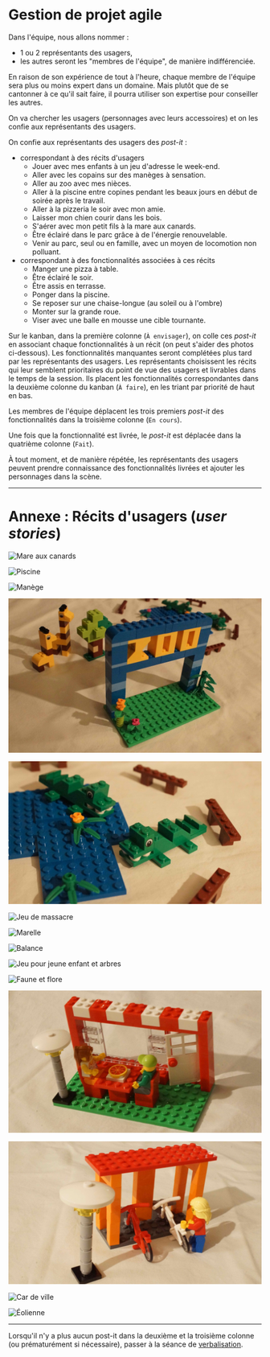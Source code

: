 # Gestion de projet agile

Dans l'équipe, nous allons nommer :

- 1 ou 2 représentants des usagers,
- les autres seront les "membres de l'équipe", de manière indifférenciée.

En raison de son expérience de tout à l'heure, chaque membre de l'équipe sera plus ou moins expert dans un domaine.
Mais plutôt que de se cantonner à ce qu'il sait faire, il pourra utiliser son expertise pour conseiller les autres.

On va chercher les usagers (personnages avec leurs accessoires) et on les confie aux représentants des usagers.

On confie aux représentants des usagers des *post-it* :

- correspondant à des récits d'usagers
  - Jouer avec mes enfants à un jeu d'adresse le week-end.
  - Aller avec les copains sur des manèges à sensation.
  - Aller au zoo avec mes nièces.
  - Aller à la piscine entre copines pendant les beaux jours en début de soirée après le travail.
  - Aller à la pizzeria le soir avec mon amie.
  - Laisser mon chien courir dans les bois.
  - S'aérer avec mon petit fils à la mare aux canards.
  - Être éclairé dans le parc grâce à de l'énergie renouvelable.
  - Venir au parc, seul ou en famille, avec un moyen de locomotion non polluant.
- correspondant à des fonctionnalités associées à ces récits
  - Manger une pizza à table.
  - Être éclairé le soir.
  - Être assis en terrasse.
  - Ponger dans la piscine.
  - Se reposer sur une chaise-longue (au soleil ou à l'ombre)
  - Monter sur la grande roue.
  - Viser avec une balle en mousse une cible tournante.

Sur le kanban, dans la première colonne (`À envisager`), on colle ces *post-it* en associant chaque fonctionnalités à un récit (on peut s'aider des photos ci-dessous).
Les fonctionnalités manquantes seront complétées plus tard par les représentants des usagers.
Les représentants choisissent les récits qui leur semblent prioritaires du point de vue des usagers et livrables dans le temps de la session.
Ils placent les fonctionnalités correspondantes dans la deuxième colonne du kanban (`À faire`), en les triant par priorité de haut en bas.

Les membres de l'équipe déplacent les trois premiers *post-it* des fonctionnalités dans la troisième colonne (`En cours`).

Une fois que la fonctionnalité est livrée, le *post-it* est déplacée dans la quatrième colonne (`Fait`).

À tout moment, et de manière répétée, les représentants des usagers peuvent prendre connaissance des fonctionnalités livrées et ajouter les personnages dans la scène.

---

# Annexe : Récits d'usagers (*user stories*)

![](http://www.ducklearning.com/wp-content/uploads/2015/10/9389_14.jpg "Mare aux canards")

![](https://le-www-live-s.legocdn.com/images/423923/live/sc/Products/9389/9389_Vig_06/0efa69f4d1d2c93ebf8b95dec6f8d4c6/1c530eab-0177-47c0-bd78-a40600e55a5c/original/1c530eab-0177-47c0-bd78-a40600e55a5c.jpg?fit=inside|855:640 "Piscine")

![](https://le-www-live-s.legocdn.com/images/423923/live/sc/Products/9389/9389_Vig_10/c762456573a94bfe2906c3323560e8b8/ced0aab0-6c41-4106-a4a8-a40600f461d8/original/ced0aab0-6c41-4106-a4a8-a40600f461d8.jpg?fit=inside|855:640 "Manège")


![](DSC08112.jpg)

![](DSC08113.jpg)


![](http://www.ducklearning.com/wp-content/uploads/2015/10/9389_8.jpg "Jeu de massacre")

![](https://www.fspartner.no/users/inxcover_mystore_no/images/14776_LEGO__Education_LEGO__Community_Starter_Set_5.jpg "Marelle")

![](http://www.ducklearning.com/wp-content/uploads/2015/10/9389_10.jpg "Balance")

![](http://www.ducklearning.com/wp-content/uploads/2015/10/9389_13.jpg "Jeu pour jeune enfant et arbres")

![](https://www.fspartner.no/users/inxcover_mystore_no/images/14776_LEGO__Education_LEGO__Community_Starter_Set_2.jpg "Faune et flore")

![](DSC08154.jpg)

![](DSC08153.jpg)

![](https://le-www-live-s.legocdn.com/images/423923/live/sc/Products/9389/9389_Vig_20/7691809411537b70609586c6f0ad5df3/62f8fb43-f7bc-41b7-b0e4-a40601167f6c/original/62f8fb43-f7bc-41b7-b0e4-a40601167f6c.jpg?fit=inside|855:640 "Car de ville")

![](https://le-www-live-s.legocdn.com/images/423923/live/sc/Products/9389/9389_VIG_23/2f752e9dcd94d55f03294279a9a5b939/87619eaf-5006-463e-9a3c-a40600ea2965/original/87619eaf-5006-463e-9a3c-a40600ea2965.jpg?fit=inside|855:640 "Éolienne")

---

Lorsqu'il n'y a plus aucun post-it dans la deuxième et la troisième colonne (ou prématurément si nécessaire), passer à la séance de [verbalisation](debriefing.md).
